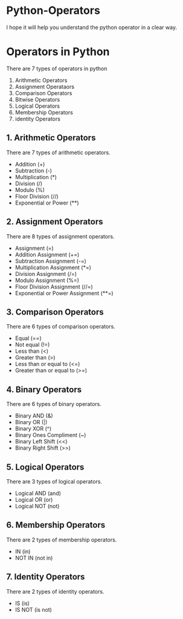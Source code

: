 # Python-Operators
I hope it will help you understand the python operator in a clear way.

# Operators in Python

There are 7 types of operators in python
1. Arithmetic Operators
2. Assignment Operataors
3. Comparison Operators
4. Bitwise Operators
5. Logical Operators
6. Membership Operators
7. identity Operators

## 1. Arithmetic Operators

There are 7 types of arithmetic operators.

- Addition (+)
- Subtraction (-)
- Multiplication (*)
- Division (/)
- Modulo (%)
- Floor Division (//)
- Exponential or Power (**)

## 2. Assignment Operators

There are 8 types of assignment operators.

- Assignment (=)
- Addition Assignment (+=)
- Subtraction Assignment (-=)
- Multiplication Assignment (*=)
- Division Assignment (/=)
- Modulo Assignment (%=)
- Floor Division Assignment (//=)
- Exponential or Power Assignment (**=)

## 3. Comparison Operators

There are 6 types of comparison operators.

- Equal (==)
- Not equal (!=)
- Less than (<)
- Greater than (>)
- Less than or equal to (<=)
- Greater than or equal to (>=)

## 4. Binary Operators

There are 6 types of binary operators.

- Binary AND (&)
- Binary OR (|)
- Binary XOR (^)
- Binary Ones Compliment (~)
- Binary Left Shift (<<)
- Binary Right Shift (>>)

## 5. Logical Operators

There are 3 types of logical operators.

- Logical AND (and)
- Logical OR (or)
- Logical NOT (not)

## 6. Membership Operators

There are 2 types of membership operators.

- IN (in)
- NOT IN (not in)

## 7. Identity Operators

There are 2 types of identity operators.

- IS (is)
- IS NOT (is not)
